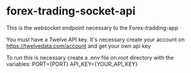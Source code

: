 # forex-trading-socket-api

This is the websocket endpoint necessary to the Forex-tradding-app

You must have a Twelve API key. It's necessary create your account on https://twelvedata.com/account and get your own api key

To run this is necessary create a .env file on root directory with the variables:
PORT={PORT}
API_KEY={YOUR_API_KEY}
